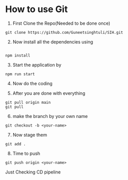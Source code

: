 # How to use Git

1. First Clone the Repo(Needed to be done once)

```text
git clone https://github.com/Guneetsinghtuli/SIH.git

```

2. Now install all the dependencies using

```text

npm install

```

3. Start the application by

```text
npm run start
```

4. Now do the coding

5. After you are done with everything

```text
git pull origin main
git pull
```

6. make the branch by your own name

```text
git checkout -b <your-name>
```

7. Now stage them

```text
git add .

```

8. Time to push

```text
git push origin <your-name>
```

Just Checking CD pipeline